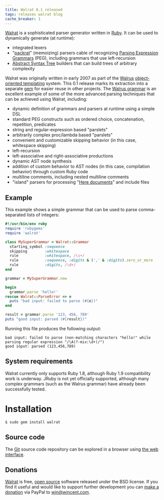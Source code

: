 ```yaml
---
title: Walrat 0.1 released
tags: releases walrat blog
cache_breaker: 1
---
```


[Walrat](/wiki/Walrat) is a sophisticated parser generator written in [Ruby](/wiki/Ruby). It can be used to dynamically generate (at runtime):

-   integrated lexers
-   "[packrat](/wiki/packrat)" (memoizing) parsers cable of recognizing [Parsing Expression Grammars](/wiki/Parsing_Expression_Grammars) (PEG), including grammars that use left-recursion
-   [Abstract Syntax Tree](/wiki/Abstract_Syntax_Tree) builders that can build trees of arbitrary complexity

Walrat was originally written in early 2007 as part of the [Walrus](/wiki/Walrus) [object-oriented templating](/wiki/object-oriented_templating) system. This 0.1 release marks its extraction into a separate [gem](/wiki/gem) for easier reuse in other projects. The [Walrus grammar](http://git.wincent.com/Walrus.git/blob/HEAD:/lib/walrus/grammar.rb) is an excellent example of some of the more advanced parsing techniques that can be achieved using Walrat, including:

-   dynamic definition of grammars and parsers at runtime using a simple DSL
-   standard PEG constructs such as ordered choice, concatenation, repetition, predicates
-   string and regular-expression based "parslets"
-   arbitrarily complex proc/lambda based "parslets"
-   convenient and customizable skipping behavior (in this case, whitespace skipping)
-   left-recursion
-   left-associative and right-associative productions
-   dynamic AST node synthesis
-   addition of custom behavior to AST nodes (in this case, compilation behavior) through custom Ruby code
-   multiline comments, including nested multiline comments
-   "island" parsers for processing "[Here documents](/wiki/Here_documents)" and include files

## Example

This example shows a simple grammar that can be used to parse comma-separated lists of integers:

```ruby
#!/usr/bin/env ruby
require 'rubygems'
require 'walrat'

class MySuperGrammar < Walrat::Grammar
  starting_symbol :sequence
  skipping        :whitespace
  rule            :whitespace, /\s+/
  rule            :sequence, :digits & (',' & :digits).zero_or_more
  rule            :digits, /\d+/
end

grammar = MySuperGrammar.new

begin
  grammar.parse 'hello!'
rescue Walrat::ParseError => e
  puts "bad input: failed to parse (#{e})"
end

result = grammar.parse '123, 456, 789'
puts "good input: parsed (#{result})"
```

Running this file produces the following output:

    bad input: failed to parse (non-matching characters "hello!" while parsing regular expression "/\A(?-mix:\d+)/")
    good input: parsed (123,456,789)

## System requirements

Walrat currently only supports Ruby 1.8, although Ruby 1.9 compatibility work is underway. JRuby is not yet officially supported, although many complex grammars (such as the Walrus grammar) have already been successfully tested.

# Installation

```shell
$ sudo gem install walrat
```

## Source code

The [Git](/wiki/Git) source code repository can be explored in a browser using [the web interface](http://git.wincent.com/walrat.git).

## Donations

[Walrat](/wiki/Walrat) is free, [open source](/wiki/open_source) software released under the BSD license. If you find it useful and would like to support further development you can [make a donation](/products/walrat/donations) via PayPal to <win@wincent.com>.
